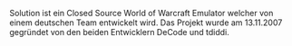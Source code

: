 Solution ist ein Closed Source World of Warcraft Emulator welcher von einem deutschen Team entwickelt wird.
Das Projekt wurde am 13.11.2007 gegründet von den beiden Entwicklern DeCode und tdiddi.
